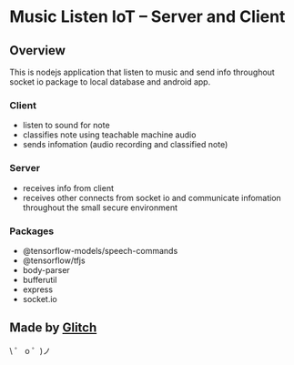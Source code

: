 # Music Listen IoT – Server and Client

## Overview

This is nodejs application that listen to music and send info throughout socket io package to local database and android app.

### Client

- listen to sound for note
- classifies note using teachable machine audio
- sends infomation (audio recording and classified note)

### Server

- receives info from client
- receives other connects from socket io and communicate infomation throughout the small secure environment

### Packages

- @tensorflow-models/speech-commands
- @tensorflow/tfjs
- body-parser
- bufferutil
- express
- socket.io

## Made by [Glitch](https://glitch.com/)

\ ゜ o ゜)ノ
